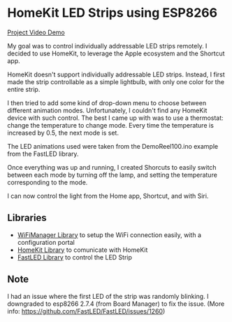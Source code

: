 # HomeKit LED Strips using ESP8266

[Project Video Demo](https://youtu.be/LauEOlCBuvg)

My goal was to control individually addressable LED strips remotely.
I decided to use HomeKit, to leverage the Apple ecosystem and the Shortcut app.

HomeKit doesn't support individually addressable LED strips.
Instead, I first made the strip controllable as a simple lightbulb, with only one color for the entire strip.

I then tried to add some kind of drop-down menu to choose between different animation modes.
Unfortunately, I couldn't find any HomeKit device with such control. 
The best I came up with was to use a thermostat: change the temperature to change mode.
Every time the temperature is increased by 0.5, the next mode is set.

The LED animations used were taken from the DemoReel100.ino example from the FastLED library.

Once everything was up and running, I created Shorcuts to easily switch between each mode by
turning off the lamp, and setting the temperature corresponding to the mode.

I can now control the light from the Home app, Shortcut, and with Siri.

## Libraries

- [WiFiManager Library](https://github.com/tzapu/WiFiManager) to setup the WiFi connection easily, with a configuration portal</br>
- [HomeKit Library](https://github.com/Mixiaoxiao/Arduino-HomeKit-ESP8266) to comunicate with HomeKit</br>
- [FastLED Library](https://fastled.io) to control the LED Strip</br>

## Note 
I had an issue where the first LED of the strip was randomly blinking. 
I downgraded to esp8266 2.7.4 (from Board Manager) to fix the issue.
(More info: https://github.com/FastLED/FastLED/issues/1260)
